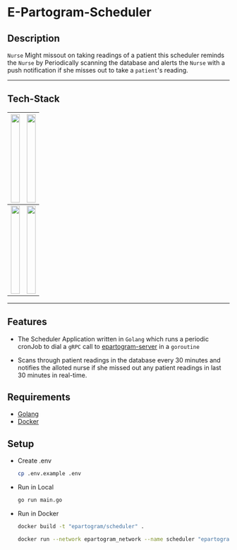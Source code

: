 # E-Partogram-Scheduler


## **Description**
`Nurse` Might missout on taking readings of a patient this scheduler reminds the `Nurse` by Periodically scanning the database and alerts the `Nurse` with a push notification if she misses out to take a `patient`'s reading.

___
## **Tech-Stack**
|<img src=https://miro.medium.com/max/920/1*CdjOgfolLt_GNJYBzI-1QQ.jpeg height=200 width="100%" > | <img src=https://seekvectorlogo.com/wp-content/uploads/2018/12/docker-vector-logo.png height=200 width="100%" > | 
|---|---|
|<img src="https://www.freecodecamp.org/news/content/images/2020/05/unnamed-1.png" height=200 width="100%" >|<img src=https://res.cloudinary.com/practicaldev/image/fetch/s--TNgs2Fd7--/c_limit%2Cf_auto%2Cfl_progressive%2Cq_auto%2Cw_880/https://dev-to-uploads.s3.amazonaws.com/uploads/articles/8susytd9w6lxe9sreqvd.jpg  height=200 width="100%" >    | 

___
## **Features**

* The Scheduler Application written in `Golang` which runs a periodic cronJob to dial a `gRPC` call to [epartogram-server](https://github.com/captainirs/epartogram-server) in a `goroutine`


* Scans through patient readings in the database every 30 minutes and notifies the alloted nurse if she missed out any patient readings in last 30 minutes in real-time.

## Requirements
* [Golang](https://go.dev)
* [Docker](https://www.docker.com)

## Setup
* Create .env
  ```sh
  cp .env.example .env
  ```
* Run in Local
  ```sh
  go run main.go
  ```
* Run in Docker
  ```sh
  docker build -t "epartogram/scheduler" .
  ```
  ```sh
  docker run --network epartogram_network --name scheduler "epartogram/scheduler"
  ```